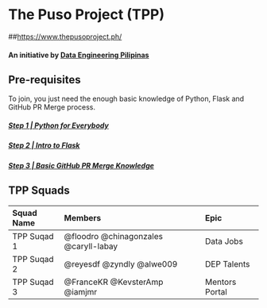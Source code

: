 # The Puso Project (TPP)
##https://www.thepusoproject.ph/
#### An initiative by [Data Engineering Pilipinas](https://dataengineering.ph/)

## Pre-requisites
To join, you just need the enough basic knowledge of Python, Flask and GitHub PR Merge process.
##### [Step 1 | Python for Everybody](https://citizendev.code.sydney/)
##### [Step 2 | Intro to Flask](https://prettyprinted.com/introflask/)
##### [Step 3 | Basic GitHub PR Merge Knowledge](https://github.com/dataengineeringpilipinas/thepusoproject/wiki/CitizenDev-%7C-TPP-GitHub-PR-Merge-Flow)

## TPP Squads
| Squad Name | Members  | Epic  |
| :------------ | :------------ | :------------ |
|TPP Suqad 1  |  @floodro @chinagonzales @caryll-labay | Data Jobs   |
|TPP Suqad 2  |  @reyesdf @zyndly @alwe009 | DEP Talents |
|TPP Suqad 3  |   @FranceKR @KevsterAmp @iamjmr | Mentors Portal |